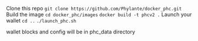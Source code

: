 Clone this repo
`git clone https://github.com/Phylante/docker_phc.git`
Build the image
`cd docker_phc/images`
`docker build -t phcv2 .`
Launch your wallet
`cd ..`
`./launch_phc.sh`

wallet blocks and config will be in phc_data directory
